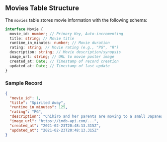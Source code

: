 ## Movies Table Structure

The `movies` table stores movie information with the following schema:

```typescript
interface Movie {
  movie_id: number; // Primary Key, Auto-incrementing
  title: string; // Movie title
  runtime_in_minutes: number; // Movie duration
  rating: string; // Movie rating (e.g., "PG", "R")
  description: string; // Movie description/synopsis
  image_url: string; // URL to movie poster image
  created_at: Date; // Timestamp of record creation
  updated_at: Date; // Timestamp of last update
}
```

### Sample Record

```json
{
  "movie_id": 1,
  "title": "Spirited Away",
  "runtime_in_minutes": 125,
  "rating": "PG",
  "description": "Chihiro and her parents are moving to a small Japanese town...",
  "image_url": "https://imdb-api.com/...",
  "created_at": "2021-02-23T20:48:13.315Z",
  "updated_at": "2021-02-23T20:48:13.315Z"
}
```
